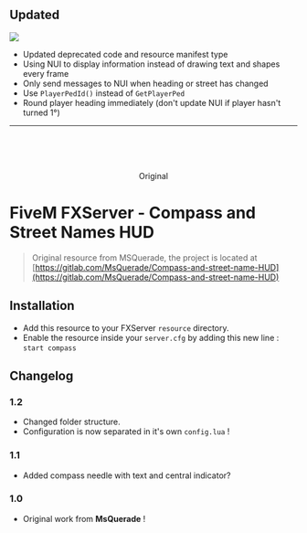 ## Updated
<img src='https://i.imgur.com/5A6qLGW.png'/>

* Updated deprecated code and resource manifest type
* Using NUI to display information instead of drawing text and shapes every frame
* Only send messages to NUI when heading or street has changed
* Use `PlayerPedId()` instead of `GetPlayerPed`
* Round player heading immediately (don't update NUI if player hasn't turned 1°)

<hr><br><br><br>
<p align=center>Original</p>

# FiveM FXServer - Compass and Street Names HUD

> Original resource from MSQuerade, the project is located at [https://gitlab.com/MsQuerade/Compass-and-street-name-HUD](https://gitlab.com/MsQuerade/Compass-and-street-name-HUD)

## Installation

- Add this resource to your FXServer `resource` directory.
- Enable the resource inside your `server.cfg` by adding this new line : `start compass`

## Changelog

### 1.2
- Changed folder structure.
- Configuration is now separated in it's own `config.lua` !

### 1.1
- Added compass needle with text and central indicator?

### 1.0
- Original work from **MsQuerade** !

